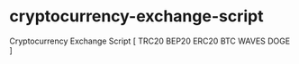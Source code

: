 # cryptocurrency-exchange-script
Cryptocurrency Exchange Script [ TRC20 BEP20 ERC20 BTC WAVES DOGE ]
